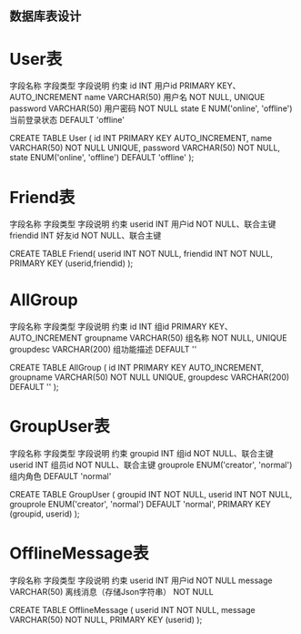 ## 数据库表设计
# User表
字段名称	字段类型	                字段说明	         约束
id	        INT	                       用户id	        PRIMARY KEY、AUTO_INCREMENT
name	    VARCHAR(50)	               用户名	        NOT NULL, UNIQUE
password	VARCHAR(50)	               用户密码	        NOT NULL
state	E   NUM('online', 'offline')   当前登录状态	     DEFAULT 'offline'

CREATE TABLE User (
    id INT PRIMARY KEY AUTO_INCREMENT,
    name VARCHAR(50) NOT NULL UNIQUE,
    password VARCHAR(50) NOT NULL,
    state ENUM('online', 'offline') DEFAULT 'offline'
);

# Friend表

字段名称	字段类型	字段说明	        约束
userid	    INT	        用户id	    NOT NULL、联合主键
friendid	INT	        好友id	    NOT NULL、联合主键

CREATE TABLE Friend(
    userid INT NOT NULL,
    friendid INT NOT NULL,
    PRIMARY KEY (userid,friendid)
    );

# AllGroup

字段名称	字段类型	    字段说明	        约束
id	        INT	            组id	        PRIMARY KEY、AUTO_INCREMENT
groupname	VARCHAR(50)	    组名称	        NOT NULL, UNIQUE
groupdesc	VARCHAR(200)	组功能描述	    DEFAULT ''


CREATE TABLE AllGroup (
    id INT PRIMARY KEY AUTO_INCREMENT,
    groupname VARCHAR(50) NOT NULL UNIQUE,
    groupdesc VARCHAR(200) DEFAULT ''
);


# GroupUser表

字段名称	    字段类型	                字段说明	        约束
groupid	        INT	                        组id	        NOT NULL、联合主键
userid	        INT	                        组员id	        NOT NULL、联合主键
grouprole	    ENUM('creator', 'normal')	组内角色	    DEFAULT 'normal'


CREATE TABLE GroupUser (
    groupid INT NOT NULL,
    userid INT NOT NULL,
    grouprole ENUM('creator', 'normal') DEFAULT 'normal',
    PRIMARY KEY (groupid, userid)
);


# OfflineMessage表

字段名称	    字段类型	    字段说明	                    约束
userid	        INT	            用户id	                    NOT NULL
message	        VARCHAR(50)	    离线消息（存储Json字符串）	  NOT NULL

CREATE TABLE OfflineMessage (
    userid INT NOT NULL,
    message VARCHAR(50) NOT NULL,
    PRIMARY KEY (userid)
);

